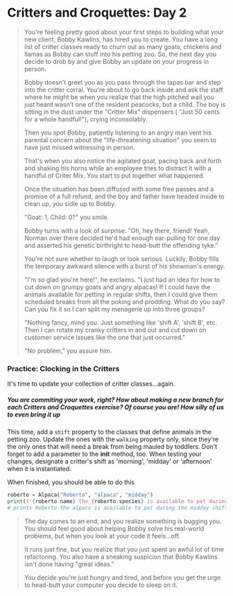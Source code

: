 # Critters and Croquettes: Day 2

>You're feeling pretty good about your first steps to building what your new client, Bobby Kawlins, has hired you to create. You have a long list of critter classes ready to churn out as many goats, chickens and llamas as Bobby can stuff into his petting zoo. So, the next day you decide to drob by and give Bobby an update on your progress in person. 
>
> Bobby doesn't greet you as you pass through the tapas bar and step into the critter corral. You're about to go back inside and ask the staff where he might be when you realize that the high pitched wail you just heard wasn't one of the resident peacocks, but a child. The boy is sitting in the dust under the "Critter Mix" dispensers ( "Just 50 cents for a whole handful!"), crying inconsolably.
>
>Then you spot Bobby, patiently listening to an angry man vent his parental concern about the "life-threatening situation" you seem to have just missed witnessing in person.
>
>That's when you also notice the agitated goat, pacing back and forth and shaking his horns while an employee tries to distract it with a handful of Criter Mix. You start to put together what happened.
>
>Once the situation has been diffused with some free passes and a promise of a full refund, and the boy and father have headed inside to clean up, you sidle up to Bobby.
>
>"Goat: 1, Child: 0?" you smile. 
>
>Bobby turns with a look of surprise. "Oh, hey there, friend! Yeah, Norman over there decided he'd had enough ear-pulling for one day and asserted his genetic birthright to head-butt the offending tyke." 
>
>You're not sure whether to laugh or look serious. Luckily, Bobby fills the temporary awkward silence with a burst of his showman's energy.
>
>"I'm so glad you're here!", he exclaims. "I just had an idea for how to cut down on grumpy goats and angry alpacas! If I could have the animals available for petting in regular shifts, then I could give them scheduled breaks from all the poking and prodding. What do you say? Can you fix it so I can split my menagerie up into three groups? 
>
>"Nothing fancy, mind you. Just something like 'shift A', 'shift B', etc. Then I can rotate my cranky critters in and out and cut down on customer service issues like the one that just occurred."
>
>"No problem," you assure him. 

### Practice: Clocking in the Critters
It's time to update your collection of critter classes...again. 

##### *You are commiting your work, right? How about making a new branch for each Critters and Croquettes exercise? Of course you are! How silly of us to even bring it up*

This time, add a `shift` property to the classes that define animals in the petting zoo. Update the ones with the `walking` property only, since they're the only ones that will need a break from being mauled by toddlers. Don't forget to add a parameter to the __init__ method, too. When testing your changes, designate a critter's shift as 'morning', 'midday' or 'afternoon' when it is instantiated.

When finished, you should be able to do this
```py
roberto = Alpaca("Roberto", "alpaca", "midday")
print(f'{roberto.name} the {roberto.species} is available to pet during the {roberto.shift} shift.')
# prints Roberto the alpaca is available to pet during the midday shift.
```

> The day comes to an end, and you realize something is bugging you. You should feel good about helping Bobby solve his real-world problems, but when you look at your code it feels...off.
>
>It runs just fine, but you realize that you just spent an awful lot of time refactoring. You also have a sneaking suspicion that Bobby Kawlins isn't done having "great ideas."
>
>You decide you're just hungry and tired, and before you get the urge to head-butt your computer you decide to sleep on it.
